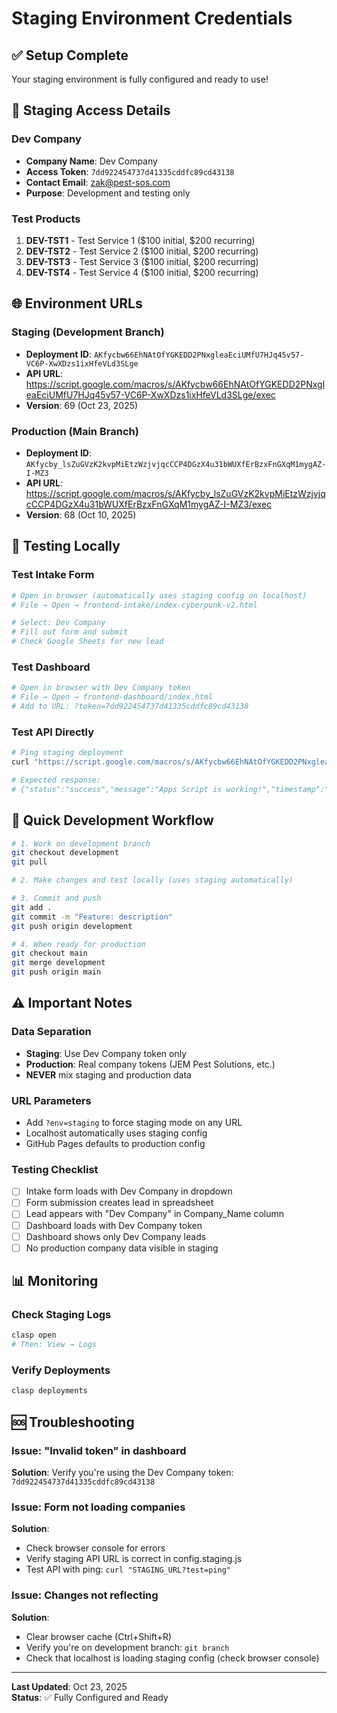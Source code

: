 # Staging Environment Credentials

## ✅ Setup Complete

Your staging environment is fully configured and ready to use!

## 🔐 Staging Access Details

### Dev Company
- **Company Name**: Dev Company
- **Access Token**: `7dd922454737d41335cddfc89cd43138`
- **Contact Email**: zak@pest-sos.com
- **Purpose**: Development and testing only

### Test Products
1. **DEV-TST1** - Test Service 1 ($100 initial, $200 recurring)
2. **DEV-TST2** - Test Service 2 ($100 initial, $200 recurring)
3. **DEV-TST3** - Test Service 3 ($100 initial, $200 recurring)
4. **DEV-TST4** - Test Service 4 ($100 initial, $200 recurring)

## 🌐 Environment URLs

### Staging (Development Branch)
- **Deployment ID**: `AKfycbw66EhNAtOfYGKEDD2PNxgleaEciUMfU7HJq45v57-VC6P-XwXDzs1ixHfeVLd3SLge`
- **API URL**: https://script.google.com/macros/s/AKfycbw66EhNAtOfYGKEDD2PNxgleaEciUMfU7HJq45v57-VC6P-XwXDzs1ixHfeVLd3SLge/exec
- **Version**: 69 (Oct 23, 2025)

### Production (Main Branch)
- **Deployment ID**: `AKfycby_lsZuGVzK2kvpMiEtzWzjvjqcCCP4DGzX4u31bWUXfErBzxFnGXqM1mygAZ-I-MZ3`
- **API URL**: https://script.google.com/macros/s/AKfycby_lsZuGVzK2kvpMiEtzWzjvjqcCCP4DGzX4u31bWUXfErBzxFnGXqM1mygAZ-I-MZ3/exec
- **Version**: 68 (Oct 10, 2025)

## 🧪 Testing Locally

### Test Intake Form
```bash
# Open in browser (automatically uses staging config on localhost)
# File → Open → frontend-intake/index-cyberpunk-v2.html

# Select: Dev Company
# Fill out form and submit
# Check Google Sheets for new lead
```

### Test Dashboard
```bash
# Open in browser with Dev Company token
# File → Open → frontend-dashboard/index.html
# Add to URL: ?token=7dd922454737d41335cddfc89cd43138
```

### Test API Directly
```bash
# Ping staging deployment
curl "https://script.google.com/macros/s/AKfycbw66EhNAtOfYGKEDD2PNxgleaEciUMfU7HJq45v57-VC6P-XwXDzs1ixHfeVLd3SLge/exec?test=ping"

# Expected response:
# {"status":"success","message":"Apps Script is working!","timestamp":"..."}
```

## 🚀 Quick Development Workflow

```bash
# 1. Work on development branch
git checkout development
git pull

# 2. Make changes and test locally (uses staging automatically)

# 3. Commit and push
git add .
git commit -m "Feature: description"
git push origin development

# 4. When ready for production
git checkout main
git merge development
git push origin main
```

## ⚠️ Important Notes

### Data Separation
- **Staging**: Use Dev Company token only
- **Production**: Real company tokens (JEM Pest Solutions, etc.)
- **NEVER** mix staging and production data

### URL Parameters
- Add `?env=staging` to force staging mode on any URL
- Localhost automatically uses staging config
- GitHub Pages defaults to production config

### Testing Checklist
- [ ] Intake form loads with Dev Company in dropdown
- [ ] Form submission creates lead in spreadsheet
- [ ] Lead appears with "Dev Company" in Company_Name column
- [ ] Dashboard loads with Dev Company token
- [ ] Dashboard shows only Dev Company leads
- [ ] No production company data visible in staging

## 📊 Monitoring

### Check Staging Logs
```bash
clasp open
# Then: View → Logs
```

### Verify Deployments
```bash
clasp deployments
```

## 🆘 Troubleshooting

### Issue: "Invalid token" in dashboard
**Solution**: Verify you're using the Dev Company token: `7dd922454737d41335cddfc89cd43138`

### Issue: Form not loading companies
**Solution**: 
- Check browser console for errors
- Verify staging API URL is correct in config.staging.js
- Test API with ping: `curl "STAGING_URL?test=ping"`

### Issue: Changes not reflecting
**Solution**:
- Clear browser cache (Ctrl+Shift+R)
- Verify you're on development branch: `git branch`
- Check that localhost is loading staging config (check browser console)

---

**Last Updated**: Oct 23, 2025  
**Status**: ✅ Fully Configured and Ready

